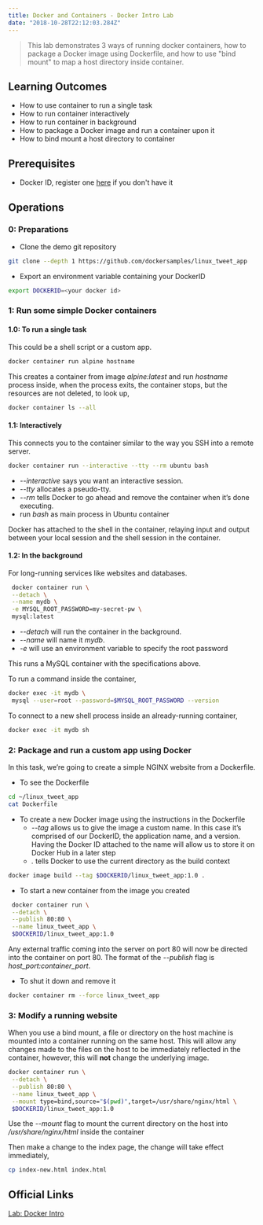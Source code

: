 ```yaml
---
title: Docker and Containers - Docker Intro Lab
date: "2018-10-28T22:12:03.284Z"
---
```


> This lab demonstrates 3 ways of running docker containers,
how to package a Docker image using Dockerfile,
and how to use "bind mount" to map a host directory inside container.

## Learning Outcomes

- How to use container to run a single task
- How to run container interactively
- How to run container in background
- How to package a Docker image and run a container upon it
- How to bind mount a host directory to container


## Prerequisites

- Docker ID, register one [here](https://cloud.docker.com/) if you don't have it

## Operations

### 0: Preparations

- Clone the demo git repository

```bash
git clone --depth 1 https://github.com/dockersamples/linux_tweet_app
```

- Export an environment variable containing your DockerID

```bash
export DOCKERID=<your docker id>
```

### 1: Run some simple Docker containers

#### 1.0: To run a single task

This could be a shell script or a custom app.

```bash
docker container run alpine hostname
```

This creates a container from image _alpine:latest_ and run _hostname_ process inside,
when the process exits, the container stops, but the resources are not deleted, to look up,

```bash
docker container ls --all
``` 

#### 1.1: Interactively 

This connects you to the container similar to the way you SSH into a remote server.

```bash
docker container run --interactive --tty --rm ubuntu bash
```

- _--interactive_ says you want an interactive session.
- _--tty_ allocates a pseudo-tty.
- _--rm_ tells Docker to go ahead and remove the container when it’s done executing.
- run _bash_ as main process in Ubuntu container

Docker has attached to the shell in the container, 
relaying input and output between your local session and the shell session in the container.

#### 1.2: In the background 

For long-running services like websites and databases.

```bash
 docker container run \
 --detach \
 --name mydb \
 -e MYSQL_ROOT_PASSWORD=my-secret-pw \
 mysql:latest
```

- _--detach_ will run the container in the background.
- _--name_ will name it _mydb_.
- _-e_ will use an environment variable to specify the root password

This runs a MySQL container with the specifications above.

To run a command inside the container,

```bash
docker exec -it mydb \
 mysql --user=root --password=$MYSQL_ROOT_PASSWORD --version
```

To connect to a new shell process inside an already-running container,

```bash
docker exec -it mydb sh
```

### 2: Package and run a custom app using Docker

In this task, we’re going to create a simple NGINX website from a Dockerfile.

- To see the Dockerfile

```bash
cd ~/linux_tweet_app
cat Dockerfile
```

- To create a new Docker image using the instructions in the Dockerfile
    - _--tag_ allows us to give the image a custom name. 
    In this case it’s comprised of our DockerID, the application name, and a version. 
    Having the Docker ID attached to the name will allow us to store it on Docker Hub in a later step
    - _._ tells Docker to use the current directory as the build context

```bash
docker image build --tag $DOCKERID/linux_tweet_app:1.0 .
```

- To start a new container from the image you created

```bash
 docker container run \
 --detach \
 --publish 80:80 \
 --name linux_tweet_app \
 $DOCKERID/linux_tweet_app:1.0
```

Any external traffic coming into the server on port 80 will now be directed into the container on port 80.
The format of the _--publish_ flag is *host\_port:container\_port*.

- To shut it down and remove it

```bash
docker container rm --force linux_tweet_app
```

### 3: Modify a running website

When you use a bind mount, a file or directory on the host machine is mounted into a container running on the same host.
This will allow any changes made to the files on the host to be immediately reflected in the container, however,
this will __not__ change the underlying image.

```bash
docker container run \
 --detach \
 --publish 80:80 \
 --name linux_tweet_app \
 --mount type=bind,source="$(pwd)",target=/usr/share/nginx/html \
 $DOCKERID/linux_tweet_app:1.0
```

Use the _--mount_ flag to mount the current directory on the host into _/usr/share/nginx/html_ inside the container

Then make a change to the index page, the change will take effect immediately,

```bash
cp index-new.html index.html
```

## Official Links

[Lab: Docker Intro](https://training.play-with-docker.com/beginner-linux/)